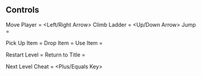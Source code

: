 ## Controls ##

Move Player       =  <Left/Right Arrow>
Climb Ladder      =  <Up/Down Arrow>
Jump              =  <Spacebar>

Pick Up Item      =  <Left CTRL>
Drop Item         =  <Left ALT>
Use Item          =  <Left SHIFT>

Restart Level     =  <R>
Return to Title   =  <Backspace>

Next Level Cheat  =  <Plus/Equals Key>